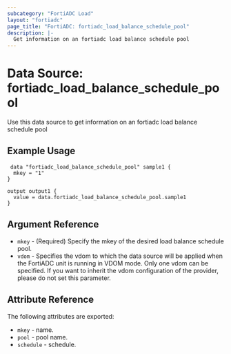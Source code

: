 ```yaml
---
subcategory: "FortiADC Load"
layout: "fortiadc"
page_title: "FortiADC: fortiadc_load_balance_schedule_pool"
description: |-
  Get information on an fortiadc load balance schedule pool
---
```


# Data Source: fortiadc_load_balance_schedule_pool
Use this data source to get information on an fortiadc load balance schedule pool

## Example Usage

```hcl
 data "fortiadc_load_balance_schedule_pool" sample1 {
  mkey = "1"
}

output output1 {
  value = data.fortiadc_load_balance_schedule_pool.sample1
}
```

## Argument Reference
* `mkey` - (Required) Specify the mkey of the desired  load balance schedule pool.
* `vdom` - Specifies the vdom to which the data source will be applied when the FortiADC unit is running in VDOM mode. Only one vdom can be specified. If you want to inherit the vdom configuration of the provider, please do not set this parameter.


## Attribute Reference

The following attributes are exported:

* `mkey` - name.
* `pool` - pool name. 
* `schedule` - schedule. 

